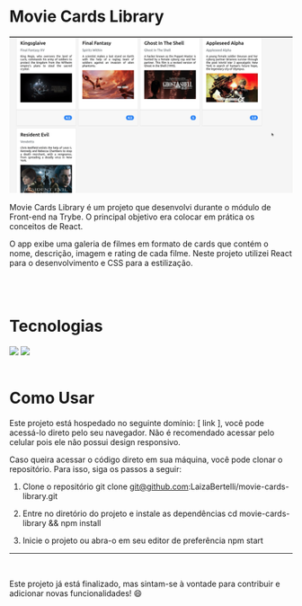 # Movie Cards Library

<img src="./previews/movie-card-library-preview.gif" alt="" />

<br />

Movie Cards Library é um projeto que desenvolvi durante o módulo de Front-end na Trybe. O principal objetivo era colocar em prática os conceitos de React.

O app exibe uma galeria de filmes em formato de cards que contém o nome, descrição, imagem e rating de cada filme. Neste projeto utilizei React para o desenvolvimento e CSS para a estilização.

<br />
<br />

# Tecnologias

<img style="width: 40px;" src="https://cdn.jsdelivr.net/gh/devicons/devicon/icons/react/react-original.svg" />
<img style="width: 40px;" src="https://cdn.jsdelivr.net/gh/devicons/devicon/icons/css3/css3-original.svg" />

<br />
<br />

# Como Usar

Este projeto está hospedado no seguinte domínio: [ link ], você pode acessá-lo direto pelo seu navegador. Não é recomendado acessar pelo celular pois ele não possui design responsivo.

Caso queira acessar o código direto em sua máquina, você pode clonar o repositório. Para isso, siga os passos a seguir:

1. Clone o repositório
      git clone git@github.com:LaizaBertelli/movie-cards-library.git

2. Entre no diretório do projeto e instale as dependências
      cd movie-cards-library && npm install

3. Inicie o projeto ou abra-o em seu editor de preferência
      npm start

---
<br />

Este projeto já está finalizado, mas sintam-se à vontade para contribuir e adicionar novas funcionalidades! :smile:
